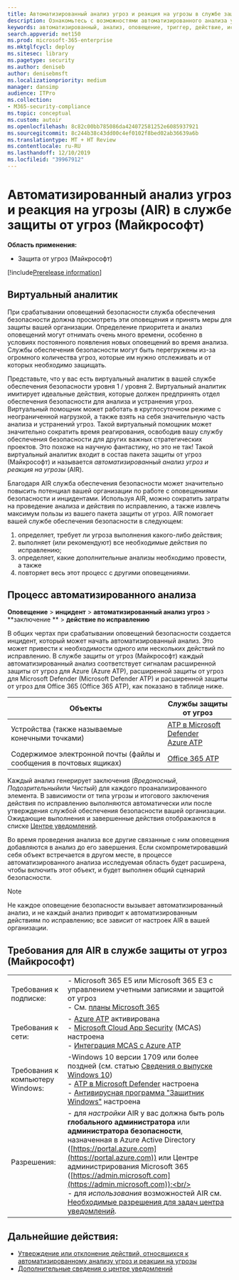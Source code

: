 ```yaml
---
title: Автоматизированный анализ угроз и реакция на угрозы в службе защиты от угроз (Майкрософт)
description: Ознакомьтесь с возможностями автоматизированного анализа угроз и реакции на угрозы в службе защиты от угроз (Майкрософт)
keywords: автоматизированный, анализ, оповещение, триггер, действие, исправление
search.appverid: met150
ms.prod: microsoft-365-enterprise
ms.mktglfcycl: deploy
ms.sitesec: library
ms.pagetype: security
ms.author: deniseb
author: denisebmsft
ms.localizationpriority: medium
manager: dansimp
audience: ITPro
ms.collection:
- M365-security-compliance
ms.topic: conceptual
ms.custom: autoir
ms.openlocfilehash: 8c82c00bb785086da424072581252e6085937921
ms.sourcegitcommit: 8c244b38c43dd00c4ef0102f8bed02ab36639a6b
ms.translationtype: MT + HT Review
ms.contentlocale: ru-RU
ms.lasthandoff: 12/10/2019
ms.locfileid: "39967912"
---
```

# <a name="automated-investigation-and-response-air-in-microsoft-threat-protection"></a>Автоматизированный анализ угроз и реакция на угрозы (AIR) в службе защиты от угроз (Майкрософт)

**Область применения:**
- Защита от угроз (Майкрософт)

[!include[Prerelease information](prerelease.md)]

## <a name="your-virtual-analyst"></a>Виртуальный аналитик

При срабатывании оповещений безопасности служба обеспечения безопасности должна просмотреть эти оповещения и принять меры для защиты вашей организации. Определение приоритета и анализ оповещений могут отнимать очень много времени, особенно в условиях постоянного появления новых оповещений во время анализа. Службы обеспечения безопасности могут быть перегружены из-за огромного количества угроз, которые им нужно отслеживать и от которых необходимо защищать. 

Представьте, что у вас есть виртуальный аналитик в вашей службе обеспечения безопасности уровня 1 / уровня 2. Виртуальный аналитик имитирует идеальные действия, которые должен предпринять отдел обеспечения безопасности для анализа и устранения угроз. Виртуальный помощник может работать в круглосуточном режиме с неограниченной нагрузкой, а также взять на себя значительную часть анализа и устранений угроз. Такой виртуальный помощник может значительно сократить время реагирования, освободив вашу службу обеспечения безопасности для других важных стратегических проектов. Это похоже на научную фантастику, но это не так! Такой виртуальный аналитик входит в состав пакета защиты от угроз (Майкрософт) и называется *автоматизированный анализ угроз и реакция на угрозы* (AIR).

Благодаря AIR служба обеспечения безопасности может значительно повысить потенциал вашей организации по работе с оповещениями безопасности и инцидентами. Используя AIR, можно сократить затраты на проведение анализа и действия по исправлению, а также извлечь максимум пользы из вашего пакета защиты от угроз. AIR помогает вашей службе обеспечения безопасности в следующем:

1.  определяет, требует ли угроза выполнения какого-либо действия;
2.  выполняет (или рекомендуют) все необходимые действия по исправлению;
3.  определяет, какие дополнительные анализы необходимо провести, а также
4.  повторяет весь этот процесс с другими оповещениями.

## <a name="the-automated-investigation-process"></a>Процесс автоматизированного анализа

**Оповещение** > **инцидент** > **автоматизированный анализ угроз** > **заключение ** > **действие по исправлению**

В общих чертах при срабатывании оповещений безопасности создается инцидент, который может начать автоматизированный анализ. Это может привести к необходимости одного или нескольких действий по исправлению. В службе защиты от угроз (Майкрософт) каждый автоматизированный анализ соответствует сигналам расширенной защиты от угроз для Azure (Azure ATP), расширенной защиты от угроз для Microsoft Defender (Microsoft Defender ATP) и расширенной защиты от угроз для Office 365 (Office 365 ATP), как показано в таблице ниже. 

|Объекты |Службы защиты от угроз  |
|---------|---------|
|Устройства (также называемые конечными точками)     |[ATP в Microsoft Defender](https://docs.microsoft.com/windows/security/threat-protection/microsoft-defender-atp/automated-investigations)<br/>[Azure ATP](https://docs.microsoft.com/azure-advanced-threat-protection/what-is-atp) |      
|Содержимое электронной почты (файлы и сообщения в почтовых ящиках)     |[Office 365 ATP](https://docs.microsoft.com/microsoft-365/security/office-365-security/office-365-atp)         |


Каждый анализ генерирует заключения (*Вредоносный*, *Подозрительный*или *Чистый*) для каждого проанализированного элемента. В зависимости от типа угрозы и итогового заключения действия по исправлению выполняются автоматически или после утверждения службой обеспечения безопасности вашей организации. Ожидающие выполнения и завершенные действия отображаются в списке [Центре уведомлений](mtp-action-center.md).

Во время проведения анализа все другие связанные с ним оповещения добавляются в анализ до его завершения. Если скомпрометировавший себя объект встречается в другом месте, в процессе автоматизированного анализа исследуемая область будет расширена, чтобы включить этот объект, и будет выполнен общий сценарий безопасности. 

> [!NOTE]
> Не каждое оповещение безопасности вызывает автоматизированный анализ, и не каждый анализ приводит к автоматизированным действиям по исправлению; все зависит от настроек AIR в вашей организации. 

## <a name="requirements-for-air-in-microsoft-threat-protection"></a>Требования для AIR в службе защиты от угроз (Майкрософт)

| | |
|--|--|
|Требования к подписке: |- Microsoft 365 E5 или Microsoft 365 E3 с управлением учетными записями и защитой от угроз<br/>- См. [планы Microsoft 365](https://docs.microsoft.com/microsoft-365/enterprise/microsoft-365-overview#plans)|
|Требования к сети: |- [Azure ATP](https://docs.microsoft.com/azure-advanced-threat-protection/what-is-atp) активирована<br/>- [Microsoft Cloud App Security](https://docs.microsoft.com/cloud-app-security/what-is-cloud-app-security) (MCAS) настроена<br/>- [Интеграция MCAS с Azure ATP](https://docs.microsoft.com/cloud-app-security/aatp-integration) |
|Требования к компьютеру Windows: |-Windows 10 версии 1709 или более поздней (см. статью [Сведения о выпуске Windows 10](https://docs.microsoft.com/windows/release-information/))<br/>- [ATP в Microsoft Defender](https://docs.microsoft.com/windows/security/threat-protection/microsoft-defender-atp/configure-endpoints) настроена <br/>- [Антивирусная программа "Защитник Windows"](https://docs.microsoft.com/windows/security/threat-protection/windows-defender-antivirus/configure-windows-defender-antivirus-features) настроена |
|Разрешения: |- для *настройки* AIR у вас должна быть роль **глобального администратора** или **администратора безопасности**, назначенная в Azure Active Directory ([https://portal.azure.com](https://portal.azure.com)) или Центре администрирования Microsoft 365 ([https://admin.microsoft.com](https://admin.microsoft.com));<br/><br/>- для *использования* возможностей AIR см. [Необходимые разрешения для задач центра уведомлений](mtp-action-center.md#required-permissions-for-action-center-tasks). |

## <a name="next-steps"></a>Дальнейшие действия:

- [Утверждение или отклонение действий, относящихся к автоматизированному анализу угроз и реакции на угрозы](mtp-autoir-actions.md)
- [Дополнительные сведения о центре уведомлений](mtp-action-center.md)
